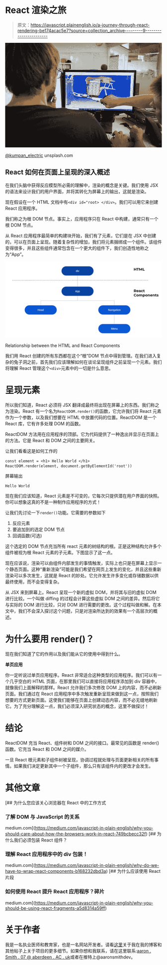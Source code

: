# React 渲染之旅

> 原文：<https://javascript.plainenglish.io/a-journey-through-react-rendering-be174acac5e7?source=collection_archive---------9----------------------->

![](img/51073e4bd4963d5887b4115549a4f48a.png)

[@kumpan_electric](https://unsplash.com/@kumpan_electric) unsplash.com

## React 如何在页面上呈现的深入概述

在我们头脑中获得反应模型所必需的理解中，渲染的概念是关键。我们使用 JSX 的语法来设计我们的用户界面，并将其转化为屏幕上的输出，这就是渲染。

现在假设在一个 HTML 文档中有`<div id="root> </div>`。我们可以用它来创建 React 应用程序。

我们称之为根 DOM 节点。事实上，应用程序只在 React 中构建，通常只有一个根 DOM 节点。

从 React 应用程序最简单的构建块开始，我们有了元素，它们是在 JSX 中创建的，可以在页面上呈现。随着复杂性的增加，我们将元素捆绑成一个组件。该组件变得很多，并且这些组件通常包含在一个更大的组件下，我们创造性地称之为“App”。

![](img/19078a7b5adbba91955f622cc546a228.png)

Relationship between the HTML and React Components

我们用 React 创建的所有东西都在这个“根”DOM 节点中得到管理。在我们进入复杂的兔子洞之前，首先我们应该理解如何在谈论呈现组件之前呈现一个元素。我们将理解 React 管理这个`<div>`元素中的一切是什么意思。

# 呈现元素

所以我们知道，React 必须将 JSX 翻译成最终将出现在屏幕上的东西。我们称之为渲染。React 有一个名为`ReactDOM.render()`的函数，它允许我们将 React 元素作为一个参数，以及我们想要在 HTML 中放置代码的位置。ReactDOM 是一个 React 库，它有许多处理 DOM 的函数。

ReactDOM 方法用在应用程序的顶部。它为代码提供了一种逸出并显示在页面上的方法。它是 React 和 DOM 之间的主要网关。

让我们看看这是如何工作的

```
const element = <h1> Hello World </h1>
ReactDOM.render(element, document.getByElementId('root'))
```

屏幕输出

```
Hello World
```

现在我们应该知道，React 元素是不可变的，它每次只提供潜在用户界面的快照。你可以想象这真的不是一种制作应用程序的方式！

让我们先讨论一下`render()`功能。它需要的参数如下

1.  反应元素
2.  要追加到的选定 DOM 节点
3.  回调函数(可选)

这个选定的 DOM 节点充当所有 react 元素的树结构的根。正是这种结构允许多个组件被视为根 React 元素的子元素。下图显示了这一点。

现在应该说，渲染可以由组件内部发生的事情触发，实际上也只是在屏幕上显示一个静态页面。这种“重新渲染”可能是我们希望在网页上发生的变化，并且这些重新渲染可以多次发生，这就是 React 的妙处。它允许发生许多变化或存储数据以供最终使用，而不会变得复杂。

从 JSX 来到屏幕上。React 呈现一个新的虚拟 DOM，并将其与旧的虚拟 DOM 进行比较。一个叫做 diffing 的过程会计算这些虚拟 DOM 之间的差异。然后将它与实际的 DOM 进行比较，只对 DOM 进行需要的更改。这个过程叫做和解。在本文中，我们不会深入探讨这个问题，只是对渲染所达到的效果有一个高层次的概述。

# 为什么要用 render()？

现在我们知道了它的作用以及我们能从它的使用中得到什么。

**单页应用**

你一定听说过单页应用程序。React 非常适合这种类型的应用程序。我们可以有一个几乎空白的 HTML 页面，在那里我们可以直接将应用程序添加到 div 容器中，就像我们上面解释的那样。React 允许我们多次修改 DOM 上的内容，而不必刷新页面。我们通过在 React 应用程序中多次触发重新呈现来做到这一点，按照我们想要的方式更新页面。这使我们能够在页面上创建动态内容，而不必无缝地刷新它。为了充分理解这一点，我们必须深入研究状态的概念，这里不做探讨！

# 结论

ReactDOM 充当 React、组件树和 DOM 之间的接口。最常见的函数是 render()函数。它充当 React 和 DOM 之间的媒介。

一旦 React 根元素和子组件树被呈现，协调过程就处理与页面更新相关的所有事情。如果我们决定更新其中一个子组件，那么只有该组件内的更改才会发生。

# 其他文章

[](https://medium.com/javascript-in-plain-english/why-you-should-care-about-how-the-browsers-work-in-react-749bcbecc32f) [## 为什么您应该关心浏览器在 React 中的工作方式

### 了解 DOM 与 JavaScript 的关系

medium.com](https://medium.com/javascript-in-plain-english/why-you-should-care-about-how-the-browsers-work-in-react-749bcbecc32f) [](https://medium.com/javascript-in-plain-english/why-do-we-have-to-wrap-react-components-b168232dbd3a) [## 为什么我们必须包装 React 组件？

### 理解 React 应用程序中的 div 包装！

medium.com](https://medium.com/javascript-in-plain-english/why-do-we-have-to-wrap-react-components-b168232dbd3a) [](https://medium.com/javascript-in-plain-english/why-you-should-be-using-react-fragments-a5d8314a59ff) [## 为什么应该使用 React 片段

### 如何使用 React 提升 React 应用程序？碎片

medium.com](https://medium.com/javascript-in-plain-english/why-you-should-be-using-react-fragments-a5d8314a59ff) 

# 关于作者

我是一名执业医师和教育家，也是一名网站开发者。请看[这里](https://dev.to/aaronsm46722627/www.coding-medic.com)关于我在我的博客和其他帖子上关于项目的更多细节。如果你想和我联系，请在这里联系:[aaron . Smith . 07 @ aberdeen . AC . uk](mailto:aaron.smith.07@aberdeen.ac.uk)或者在推特上@aaronsmithdev。